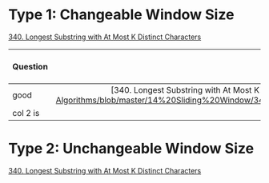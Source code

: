 # Type 1: Changeable Window Size
[340. Longest Substring with At Most K Distinct Characters](https://leetcode.com/problems/longest-substring-with-at-most-k-distinct-characters/)

| Question |    Solution   |  Time / Space |
|----------|:-------------:|------:|
|good      |  [340. Longest Substring with At Most K Distinct Characters]https://github.com/JimengShi/Leetcode-Data-Structures-Algorithms/blob/master/14%20Sliding%20Window/340.%20Longest%20Substring%20with%20At%20Most%20K%20Distinct%20Characters.py | O(N) / O(N) |
| col 2 is |    centered   |   $12 |

# Type 2: Unchangeable Window Size
[340. Longest Substring with At Most K Distinct Characters](https://leetcode.com/problems/longest-substring-with-at-most-k-distinct-characters/)
